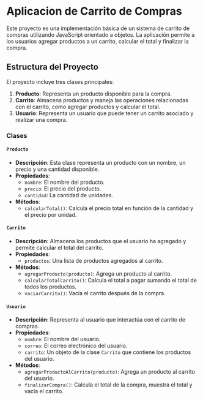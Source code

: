 # Aplicacion de Carrito de Compras

Este proyecto es una implementación básica de un sistema de carrito de compras utilizando JavaScript orientado a objetos. La aplicación permite a los usuarios agregar productos a un carrito, calcular el total y finalizar la compra.

## Estructura del Proyecto

El proyecto incluye tres clases principales:

1. **Producto**: Representa un producto disponible para la compra.
2. **Carrito**: Almacena productos y maneja las operaciones relacionadas con el carrito, como agregar productos y calcular el total.
3. **Usuario**: Representa un usuario que puede tener un carrito asociado y realizar una compra.

### Clases

#### `Producto`

- **Descripción**: Esta clase representa un producto con un nombre, un precio y una cantidad disponible.
- **Propiedades**:
  - `nombre`: El nombre del producto.
  - `precio`: El precio del producto.
  - `cantidad`: La cantidad de unidades.
- **Métodos**:
  - `calcularTotal()`: Calcula el precio total en función de la cantidad y el precio por unidad.

#### `Carrito`

- **Descripción**: Almacena los productos que el usuario ha agregado y permite calcular el total del carrito.
- **Propiedades**:
  - `productos`: Una lista de productos agregados al carrito.
- **Métodos**:
  - `agregarProducto(producto)`: Agrega un producto al carrito.
  - `calcularTotalCarrito()`: Calcula el total a pagar sumando el total de todos los productos.
  - `vaciarCarrito()`: Vacía el carrito después de la compra.

#### `Usuario`

- **Descripción**: Representa al usuario que interactúa con el carrito de compras.
- **Propiedades**:
  - `nombre`: El nombre del usuario.
  - `correo`: El correo electrónico del usuario.
  - `carrito`: Un objeto de la clase `Carrito` que contiene los productos del usuario.
- **Métodos**:
  - `agregarProductoAlCarrito(producto)`: Agrega un producto al carrito del usuario.
  - `finalizarCompra()`: Calcula el total de la compra, muestra el total y vacía el carrito.